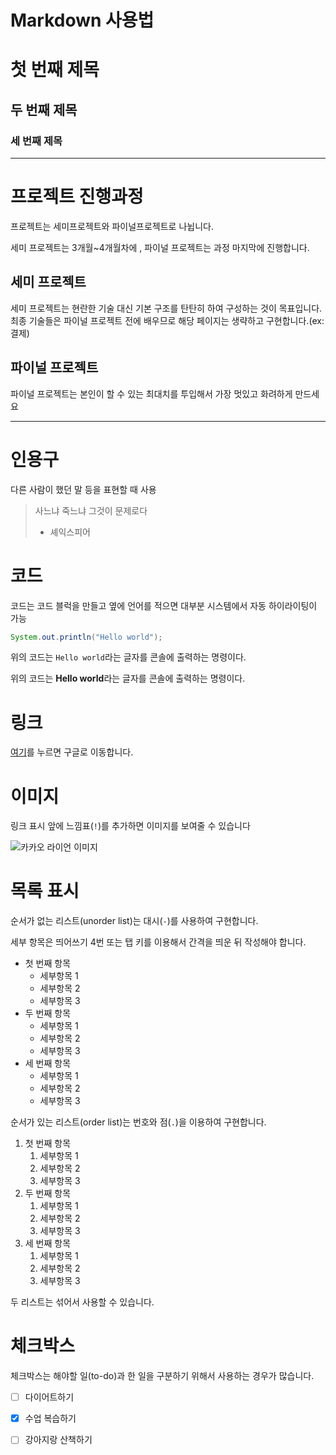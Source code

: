 # Markdown 사용법

# 첫 번째 제목
## 두 번째 제목
### 세 번째 제목

---

# 프로젝트 진행과정

프로젝트는 세미프로젝트와 파이널프로젝트로 나뉩니다.

세미 프로젝트는 3개월~4개월차에 , 파이널 프로젝트는 과정 마지막에 진행합니다.

## 세미 프로젝트

세미 프로젝트는 현란한 기술 대신 기본 구조를 탄탄히 하여 구성하는 것이 목표입니다.
최종 기술들은 파이널 프로젝트 전에 배우므로 해당 페이지는 생략하고 구현합니다.(ex:결제)

## 파이널 프로젝트

파이널 프로젝트는 본인이 할 수 있는 최대치를 투입해서 가장 멋있고 화려하게 만드세요

---

# 인용구

다른 사람이 했던 말 등을 표현할 때 사용

> 사느냐 죽느냐 그것이 문제로다
> - 셰익스피어

# 코드

코드는 코드 블럭을 만들고 옆에 언어를 적으면 대부분 시스템에서 자동 하이라이팅이 가능

```java
System.out.println("Hello world");
```

위의 코드는 `Hello world`라는 글자를 콘솔에 출력하는 명령이다.

위의 코드는 **Hello world**라는 글자를 콘솔에 출력하는 명령이다.

# 링크

[여기](https://www.google.com)를 누르면 구글로 이동합니다.

# 이미지

링크 표시 앞에 느낌표(`!`)를 추가하면 이미지를 보여줄 수 있습니다

![카카오 라이언 이미지](https://camo.githubusercontent.com/2208d9b080381daad2856d386aef8d6082949d83dcc8d17d0496cb00cd7528fb/68747470733a2f2f696d672e68616e6b79756e672e636f6d2f70686f746f2f3230313930332f41412e31393036373036352e312e6a7067)

# 목록 표시

순서가 없는 리스트(unorder list)는 대시(`-`)를 사용하여 구현합니다.

세부 항목은 띄어쓰기 4번 또는 탭 키를 이용해서 간격을 띄운 뒤 작성해야 합니다.

- 첫 번째 항목
    - 세부항목 1
    - 세부항목 2
    - 세부항목 3
- 두 번째 항목
    - 세부항목 1
    - 세부항목 2
    - 세부항목 3
- 세 번째 항목
    - 세부항목 1
    - 세부항목 2
    - 세부항목 3
  
순서가 있는 리스트(order list)는 번호와 점(`.`)을 이용하여 구현합니다.

1. 첫 번째 항목
    1. 세부항목 1
    2. 세부항목 2
    3. 세부항목 3
2. 두 번째 항목
    1. 세부항목 1
    2. 세부항목 2
    3. 세부항목 3
3. 세 번째 항목
    1. 세부항목 1
    2. 세부항목 2
    3. 세부항목 3

두 리스트는 섞어서 사용할 수 있습니다.

# 체크박스

체크박스는 해야할 일(to-do)과 한 일을 구분하기 위해서 사용하는 경우가 많습니다.

- [ ] 다이어트하기
- [x] 수업 복습하기
- [ ] 강아지랑 산책하기


